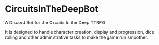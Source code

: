 # CircuitsInTheDeepBot
A Discord Bot for the Circuits In the Deep TTRPG

It is designed to handle character creation, display and progression, dice rolling and other administrative tasks to make the game run smoother.

